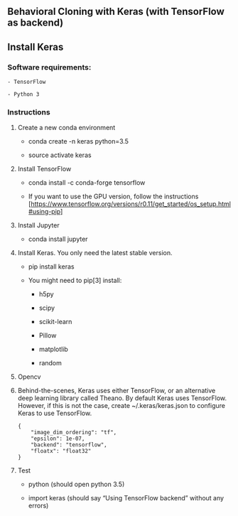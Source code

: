 ## Behavioral Cloning with Keras (with TensorFlow as backend)


## Install Keras

### Software requirements:

	- TensorFlow

	- Python 3

### Instructions

1. Create a new conda environment

	* conda create -n keras python=3.5

	* source activate keras

2. Install TensorFlow

	* conda install -c conda-forge tensorflow

	* If you want to use the GPU version, follow the instructions [https://www.tensorflow.org/versions/r0.11/get_started/os_setup.html#using-pip]

3. Install Jupyter

	* conda install jupyter

4. Install Keras. You only need the latest stable version.

	* pip install keras

	* You might need to pip[3] install:

		* h5py

		* scipy

		* scikit-learn

		* Pillow

		* matplotlib

		* random

5. Opencv


6. Behind-the-scenes, Keras uses either TensorFlow, or an alternative deep learning library called Theano. By default Keras uses TensorFlow. However, if this is not the case, create ~/.keras/keras.json to configure Keras to use TensorFlow.
	```
	{
		"image_dim_ordering": "tf",
		"epsilon": 1e-07,
		"backend": "tensorflow",
		"floatx": "float32"
	}
	```

7. Test

	* python (should open python 3.5)

	* import keras (should say “Using TensorFlow backend” without any errors)

